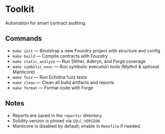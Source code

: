 # Toolkit

Automation for smart contract auditing. 

## Commands

- `make init` — Bootstrap a new Foundry project with structure and config
- `make build` — Compile contracts with Foundry
- `make static_analyze` — Run Slither, Aderyn, and Forge coverage
- `make symbolic_exec` — Run symbolic execution tools (Mythril & optional Manticore)
- `make fuzz` — Run Echidna fuzz tests
- `make clean` — Clean all build artifacts and reports
- `make format` — Format code with Forge

## Notes

- Reports are saved in the `reports/` directory.
- Solidity version is pinned via `SOLC_VERSION`.
- Manticore is disabled by default; enable in `Makefile` if needed.
